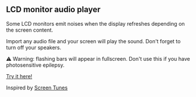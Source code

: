 ## LCD monitor audio player

Some LCD monitors emit noises when the display refreshes depending on the screen content.

Import any audio file and your screen will play the sound. Don't forget to turn off your speakers.

⚠️ Warning: flashing bars will appear in fullscreen. Don't use this if you have photosensitive epilepsy.

[Try it here!](http://yolopix.net/LCDAudioPlayer/)

Inspired by [Screen Tunes](https://github.com/trishume/screentunes)